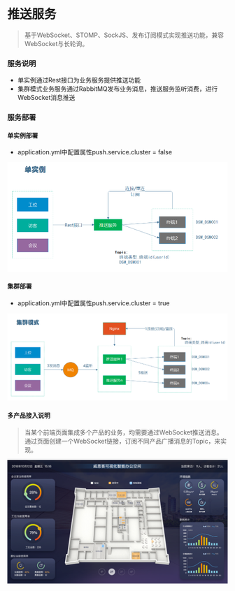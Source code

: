# 推送服务
> 基于WebSocket、STOMP、SockJS、发布订阅模式实现推送功能，兼容WebSocket与长轮询。

### 服务说明
- 单实例通过Rest接口为业务服务提供推送功能
- 集群模式业务服务通过RabbitMQ发布业务消息，推送服务监听消费，进行WebSocket消息推送

### 服务部署

#### 单实例部署
- application.yml中配置属性push.service.cluster = false

![](doc/one.png)

#### 集群部署
- application.yml中配置属性push.service.cluster = true

![](doc/cluster.png)


#### 多产品接入说明
> 当某个前端页面集成多个产品的业务，均需要通过WebSocket推送消息。
> 通过页面创建一个WebSocket链接，订阅不同产品广播消息的Topic，来实现。

![](doc/map.png)
